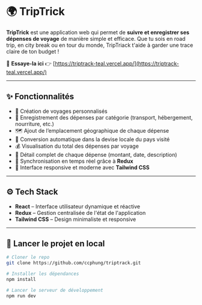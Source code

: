 # 🌍 TripTrick

**TripTrick** est une application web qui permet de **suivre et enregistrer ses dépenses de voyage** de manière simple et efficace. Que tu sois en road trip, en city break ou en tour du monde, TripTriack t'aide à garder une trace claire de ton budget !

🧭 **Essaye-la ici** 👉 [https://triptrack-teal.vercel.app/](https://triptrack-teal.vercel.app/)

---

## ✨ Fonctionnalités

- 🧳 Création de voyages personnalisés
- 📌 Enregistrement des dépenses par catégorie (transport, hébergement, nourriture, etc.)
- 🗺️ Ajout de l’emplacement géographique de chaque dépense
- 💱 Conversion automatique dans la devise locale du pays visité
- 💰 Visualisation du total des dépenses par voyage
- 🧾 Détail complet de chaque dépense (montant, date, description)
- 🔄 Synchronisation en temps réel grâce à **Redux**
- 📱 Interface responsive et moderne avec **Tailwind CSS**

---

## ⚙️ Tech Stack

- **React** – Interface utilisateur dynamique et réactive  
- **Redux** – Gestion centralisée de l'état de l'application  
- **Tailwind CSS** – Design minimaliste et responsive  

---

## 🚀 Lancer le projet en local

```bash
# Cloner le repo
git clone https://github.com/ccphung/triptrack.git

# Installer les dépendances
npm install

# Lancer le serveur de développement
npm run dev
